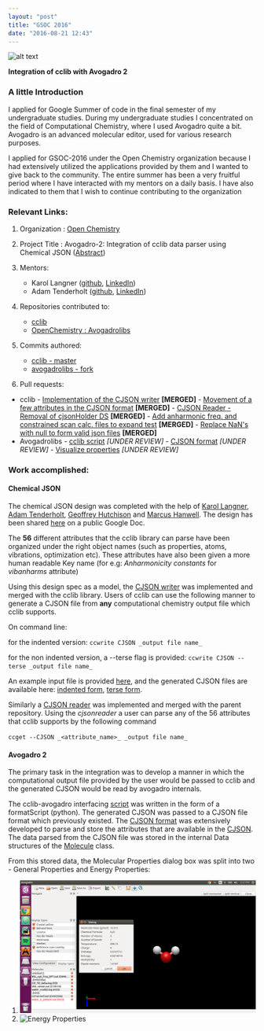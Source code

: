 ```yaml
---
layout: "post"
title: "GSOC 2016"
date: "2016-08-21 12:43"
---
```

![alt text](https://developers.google.com/open-source/gsoc/resources/downloads/GSoC-icon-192.png "Gsoc2016")

**Integration of cclib with Avogadro 2**

### A little Introduction
I applied for Google Summer of code in the final semester of my undergraduate studies. During my undergraduate studies I concentrated on the field of Computational Chemistry, where I used Avogadro quite a bit. Avogadro is an advanced molecular editor, used for various research purposes.

I applied for GSOC-2016 under the Open Chemistry organization because I had extensively utilized the applications provided by them and I wanted to give back to the community. The entire summer has been a very fruitful period where I have interacted with my mentors on a daily basis. I have also indicated to them that I wish to continue contributing to the organization

### Relevant Links:

1. Organization :
 [Open Chemistry](http://www.openchemistry.org/)
2. Project Title : Avogadro-2: Integration of cclib data parser using Chemical JSON ([Abstract](https://summerofcode.withgoogle.com/projects/#6520053793030144))
3. Mentors:
    - Karol Langner ([github](https://github.com/langner), [LinkedIn](https://www.linkedin.com/in/karollangner))
    - Adam Tenderholt ([github](https://github.com/ATenderholt), [LinkedIn](https://www.linkedin.com/in/tenderholt))

4. Repositories contributed to:
    - [cclib](https://github.com/cclib/cclib/)
    - [OpenChemistry : Avogadrolibs](https://github.com/OpenChemistry/avogadrolibs)

5. Commits authored:
    - [cclib - master](https://github.com/cclib/cclib/commits/master?author=Schamnad)
    - [avogadrolibs - fork](https://github.com/Schamnad/avogadrolibs/commits/schamnad_GSOC16?author=schamnad)


6. Pull requests:
  - cclib
        - [Implementation of the CJSON writer](https://github.com/cclib/cclib/pull/279) **[MERGED]**
        - [Movement of a few attributes in the CJSON format](https://github.com/cclib/cclib/pull/305) **[MERGED]**
        - [CJSON Reader - Removal of cjsonHolder DS](https://github.com/cclib/cclib/pull/308) **[MERGED]**
        - [Add anharmonic freq. and constrained scan calc. files to expand test](https://github.com/cclib/cclib/pull/281) **[MERGED]**
        - [Replace NaN's with null to form valid json files](https://github.com/cclib/cclib/pull/318) **[MERGED]**
  - Avogadrolibs
        - [cclib script](https://github.com/OpenChemistry/avogadrolibs/pull/103) _[UNDER REVIEW]_
        - [CJSON format](https://github.com/OpenChemistry/avogadrolibs/pull/104) _[UNDER REVIEW]_
        - [Visualize properties](https://github.com/OpenChemistry/avogadrolibs/pull/105) _[UNDER REVIEW]_


### Work accomplished:

#### Chemical JSON
The chemical JSON design was completed with the help of [Karol Langner](https://github.com/langner), [Adam Tenderholt](https://github.com/ATenderholt), [Geoffrey Hutchison](https://github.com/ghutchis) and [Marcus Hanwell](https://github.com/cryos). The design has been shared [here](https://docs.google.com/document/d/1_RYFXzhxHK525id0A930Pa1y38Ui2X5GgtAo68iE5Oc/edit?usp=sharing) on a public Google Doc.

The **56** different attributes that the cclib library can parse have been organized under the right object names (such as properties, atoms, vibrations, optimization etc). These attributes have also been given a more human readable Key name (for e.g: _Anharmonicity constants_ for _vibanharms_ attribute)

Using this design spec as a model, the [CJSON writer](https://github.com/cclib/cclib/blob/master/src/cclib/io/cjsonwriter.py) was implemented and merged with the cclib library. Users of cclib can use the following manner to generate a CJSON file from **any** computational chemistry output file which cclib supports.

On command line:

for the indented version: `ccwrite CJSON _output file name_`

for the non indented version, a --terse flag is provided:
`ccwrite CJSON --terse _output file name_`

An example input file is provided [here](https://drive.google.com/file/d/0B07sfcCrfAN5SUpleEY4aGdkUkE/view?usp=sharing), and the generated CJSON files are available here: [indented form](https://drive.google.com/open?id=0B07sfcCrfAN5RTRLNXRGTF9mazg), [terse form](https://drive.google.com/open?id=0B07sfcCrfAN5eDJEWWhLMjBMMVE).

Similarly a [CJSON reader](https://github.com/cclib/cclib/blob/master/src/cclib/io/cjsonreader.py) was implemented and merged with the parent repository. Using the _cjsonreader_ a user can parse any of the 56 attributes that cclib supports by the following command

`ccget --CJSON _<attribute_name>_ _output file name_`

#### Avogadro 2

The primary task in the integration was to develop a manner in which the computational output file provided by the user would be passed to cclib and the generated CJSON would be read by avogadro internals.

The cclib-avogadro interfacing [script](https://github.com/Schamnad/avogadrolibs/blob/cclibScript/avogadro/qtplugins/scriptfileformats/formatScripts/cclib/cclibScript.py) was written in the form of a formatScript (python). The generated CJSON was passed to a CJSON file format which previously existed. The [CJSON format](https://github.com/Schamnad/avogadrolibs/blob/schamnad_GSOC16/avogadro/io/cjsonformat.cpp) was extensively developed to parse and store the attributes that are available in the [CJSON](https://docs.google.com/document/d/1_RYFXzhxHK525id0A930Pa1y38Ui2X5GgtAo68iE5Oc/edit?usp=sharing). The data parsed from the CJSON file was stored in the internal Data structures of the [Molecule](https://github.com/Schamnad/avogadrolibs/blob/schamnad_GSOC16/avogadro/core/molecule.h) class.

From this stored data, the Molecular Properties dialog box was split into two - General Properties and Energy Properties:

1. ![General Properties](https://raw.githubusercontent.com/Schamnad/schamnad.github.io/master/_includes/GeneralProperties.png)
2. ![Energy Properties](https://raw.githubusercontent.com/Gasuleg/gasuleg.github.io/master/_includes/EnergyProperties.png)

